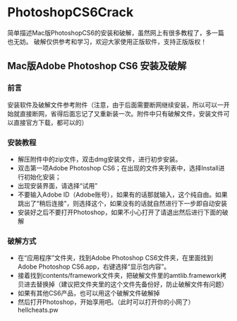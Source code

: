 # PhotoshopCS6Crack
简单描述Mac版PhotoshopCS6的安装和破解，虽然网上有很多教程了，多一篇也无妨。
破解仅供参考和学习，欢迎大家使用正版软件，支持正版版权！

## Mac版Adobe Photoshop CS6 安装及破解
### 前言
安装软件及破解文件参考附件（注意，由于后面需要断网继续安装，所以可以一开始就直接断网，省得后面忘记了又重新装一次。附件中只有破解文件，安装文件可以直接官方下载，都可以的）

### 安装教程

* 解压附件中的zip文件，双击dmg安装文件，进行初步安装。
* 双击第一项Adobe Photoshop CS6；在出现的文件夹列表中，选择Install进行初始化安装；
* 出现安装界面，请选择“试用”
* 不要输入Adobe ID（Adobe账号），如果有的话那就输入，这个纯自由。如果跳出了“稍后连接”，则选择这个，如果没有的话就自然进行下一步即自动安装
* 安装好之后不要打开Photoshop，如果不小心打开了请退出然后进行下面的破解

### 破解方式

* 在“应用程序”文件夹，找到Adobe Photoshop CS6文件夹，在里面找到Adobe Photoshop CS6.app，右键选择“显示包内容”。
* 接着找到contents/framework文件夹，把破解文件里的amtlib.framework拷贝进去替换掉（建议把文件夹里的这个文件先备份好，防止破解文件有问题）
* 如果有其他CS6产品，也可以用这个破解文件破解掉
* 然后打开Photoshop，开始享用吧。（此时可以打开你的小网了）
hellcheats.pw
